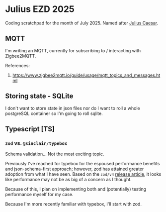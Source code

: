 
# Julius EZD 2025

Coding scratchpad for the month of July 2025. Named after [Julius Caesar](https://en.wikipedia.org/wiki/Julius_Caesar).

## MQTT

I'm writing an MQTT, currently for subscribing to / interacting with Zigbee2MQTT.

References:

1. https://www.zigbee2mqtt.io/guide/usage/mqtt_topics_and_messages.html

## Storing state - SQLite

I don't want to store state in json files nor do I want to roll a whole postgreSQL container so I'm going to roll sqlite.

## Typescript [TS]

### `zod` vs. `@sinclair/typebox`

Schema validation... Not the most exciting topic.

Previously I've reached for typebox for the espoused performance benefits and json-schema-first approach; however, zod has attained greater adoption from what I have seen. Based on the `zod/v4` [release article](https://zod.dev/v4), it looks like performance may not be as big of a concern as I thought.

Because of this, I plan on implementing both and (potentially) testing performance myself for my case.

Because I'm more recently familiar with typebox, I'll start with zod.
